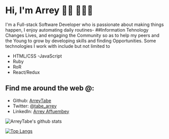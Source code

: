# Hi, I'm Arrey 👋🏾 👩🏾‍💻

<!-- <img src="https://raw.githubusercontent.com/M0nica/M0nica/master/gh-header-image-cropped.png" alt="banner that says Monica Powell - software engineer, content creator and community organizer alongside a cartoon illustration of Monica"> -->
I'm a Full-stack Software Developer who is passionate about making things happen, I enjoy automating  daily routines- ##Information Tehnology Changes Lives, and engaging the Community so as to help my peers and the Young to grow by developing skills and finding Opportunities. Some technologies I work with include but not limited to
- HTML/CSS 
-JavaScript
- Ruby
- RoR
- React/Redux 


## Find me around the web @:

- Github: [ArreyTabe](https://github.com/ArreyTabe)
- Twitter: [@tabe_arrey](https://twitter.com/tabe_arrey)
- LinkedIn: [Arrey Affuembey](https://www.linkedin.com/in/arrey-affuembey-80a8b11a8/)

![ArreyTabe's github stats](https://github-readme-stats.codestackr.vercel.app/api?username=arreytabe&show_icons=true&hide_border=true&count_private=true&include_all_commits=true&theme=radical)


[![Top Langs](https://github-readme-stats.vercel.app/api/top-langs/?username=arreytabe&langs_count=8&layout=compact&theme=radical)](https://github.com/arreytabe/github-readme-stats)







